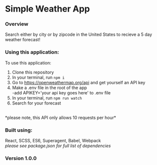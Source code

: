 # Simple Weather App
### Overview
Search either by city or by zipcode in the United States to recieve a 5 day weather forecast! 

### Using this application:
To use this application:
1. Clone this repository 
2. In your terminal, run ```npm i```
3. Go to https://openweathermap.org/api and get yourself an API key
4. Make a .env file in the root of the app <br>
  -add APIKEY='your api key goes here' to .env file
5. In your terminal, run ```npm run watch```
6. Search for your forecast 
<br> 
*please note, this API only allows 10 requests per hour*

### Built using:
React, SCSS, ES6, Superagent, Babel, Webpack
<br>
*please see package.json for full list of dependencies*

### Version 1.0.0
